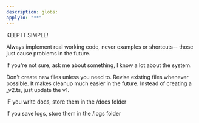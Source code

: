 ```yaml
---
description: globs: 
applyTo: "**"
---
```

KEEP IT SIMPLE!

Always implement real working code, never examples or shortcuts-- those just cause problems in the future.

If you're not sure, ask me about something, I know a lot about the system.

Don't create new files unless you need to. Revise existing files whenever possible. It makes cleanup much easier in the future. Instead of creating a _v2.ts, just update the v1.

IF you write docs, store them in the /docs folder

If you save logs, store them in the /logs folder